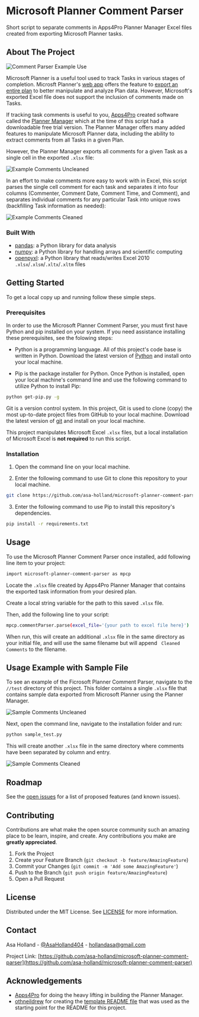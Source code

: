 # Microsoft Planner Comment Parser
Short script to separate comments in Apps4Pro Planner Manager Excel files created from exporting Microsoft Planner tasks.


<!-- ABOUT THE PROJECT -->
## About The Project

![Comment Parser Example Use][use-example]

Microsoft Planner is a useful tool used to track Tasks in various stages of completion. Microsft Planner's [web app](https://tasks.office.com) offers the feature to [export an entire plan](https://docs.microsoft.com/en-us/power-platform/admin/using-word-templates-dynamics-365) to better manipulate and analyze Plan data. However, Microsoft's exported Excel file does not support the inclusion of comments made on Tasks.

If tracking task comments is useful to you, [Apps4Pro](https://apps4.pro/Home.aspx) created software called the [Planner Manager](https://apps4.pro/planner-manager.aspx) which at the time of this script had a downloadable free trial version. The Planner Manager offers many added features to manipulate Microsoft Planner data, including the ability to extract comments from all Tasks in a given Plan.

However, the Planner Manager exports all comments for a given Task as a single cell in the exported `.xlsx` file:

![Example Comments Uncleaned][use-file-before-exp]

In an effort to make comments more easy to work with in Excel, this script parses the single cell comment for each task and separates it into four columns (Commenter, Comment Date, Comment Time, and Comment), and separates individual comments for any particular Task into unique rows (backfilling Task information as needed):

![Example Comments Cleaned][use-file-after-exp]


### Built With

* [pandas](https://pandas.pydata.org/): a Python library for data analysis
* [numpy](https://numpy.org/): a Python library for handling arrays and scientific computing
* [openpyxl](https://openpyxl.readthedocs.io/en/stable/): a Python library that reads/writes Excel 2010 `.xlsx`/`.xlsm`/`.xltx`/`.xltm` files


<!-- GETTING STARTED -->
## Getting Started

To get a local copy up and running follow these simple steps.

### Prerequisites

In order to use the Microsoft Planner Comment Parser, you must first have Python and pip installed on your system. If you need assistance installing these prerequisites, see the folowing steps:
* Python is a programming language. All of this project's code base is written in Python. Download the latest version of [Python](https://www.python.org/downloads/) and install onto your local machine.

* Pip is the package installer for Python. Once Python is installed, open your local machine's command line and use the following command to utilize Python to install Pip:
```sh
python get-pip.py -g
```

Git is a version control system. In this project, Git is used to clone (copy) the most up-to-date project files from GitHub to your local machine. Download the latest version of [git](https://git-scm.com/download/win) and install on your local machine.

This project manipulates Microsoft Excel `.xlsx` files, but a local installation of Microsoft Excel is <b>not required</b> to run this script.


### Installation

1. Open the command line on your local machine.

2. Enter the following command to use Git to clone this repository to your local machine.
```sh
git clone https://github.com/asa-holland/microsoft-planner-comment-parser.git
```
3. Enter the following command to use Pip to install this repository's dependencies.
```sh
pip install -r requirements.txt
```



<!-- USAGE EXAMPLES -->
## Usage

To use the Microsoft Planner Comment Parser once installed, add following line item to your project:

```sh
import microsoft-planner-comment-parser as mpcp
```

Locate the `.xlsx` file created by Apps4Pro Planner Manager that contains the exported task information from your desired plan.

Create a local string variable for the path to this saved `.xlsx` file.

Then, add the following line to your script:
```sh
mpcp.commentParser.parse(excel_file='{your path to excel file here}')
```

When run, this will create an additional `.xlsx` file in the same directory as your initial file, and will use the same filename but will append ` Cleaned Comments` to the filename.

## Usage Example with Sample File

To see an example of the Ficrosoft Planner Comment Parser, navigate to the `//test` directory of this project. This folder contains a single `.xlsx` file that contains sample data exported from Microsoft Planner using the Planner Manager.

![Sample Comments Uncleaned][use-file-before]

Next, open the command line, navigate to the installation folder and run:
```sh
python sample_test.py
```

This will create another `.xlsx` file in the same directory where comments have been separated by column and entry.

![Sample Comments Cleaned][use-file-after]

<!-- ROADMAP -->
## Roadmap

See the [open issues](https://github.com/asa-holland/microsoft-planner-comment-parser/issues) for a list of proposed features (and known issues).



<!-- CONTRIBUTING -->
## Contributing

Contributions are what make the open source community such an amazing place to be learn, inspire, and create. Any contributions you make are **greatly appreciated**.

1. Fork the Project
2. Create your Feature Branch (`git checkout -b feature/AmazingFeature`)
3. Commit your Changes (`git commit -m 'Add some AmazingFeature'`)
4. Push to the Branch (`git push origin feature/AmazingFeature`)
5. Open a Pull Request



<!-- LICENSE -->
## License

Distributed under the MIT License. See [LICENSE](https://github.com/asa-holland/microsoft-planner-comment-parser/LICENSE.txt) for more information.



<!-- CONTACT -->
## Contact

Asa Holland - [@AsaHolland404](https://twitter.com/AsaHolland404) - hollandasa@gmail.com

Project Link: [https://github.com/asa-holland/microsoft-planner-comment-parser](https://github.com/asa-holland/microsoft-planner-comment-parser)



<!-- ACKNOWLEDGEMENTS -->
## Acknowledgements

* [Apps4Pro](https://apps4.pro/Home.aspx) for doing the heavy lifting in building the Planner Manager.
* [othneildrew](https://github.com/othneildrew) for creating the [template README file](https://github.com/othneildrew/Best-README-Template) that was used as the starting point for the README for this project. 





<!-- MARKDOWN LINKS & IMAGES -->
[linkedin-shield]: https://img.shields.io/badge/-LinkedIn-black.svg?style=flat-square&logo=linkedin&colorB=555
[linkedin-url]: https://www.linkedin.com/in/asa-holland-a2a0b5b7/
[use-file-after]: images/comments-cleaned.JPG
[use-file-before]: images/comments-whole.JPG
[use-file-before-exp]: images/comments-unsepd.JPG
[use-file-after-exp]: images/comments-sepd.JPG
[use-example]: images/use.gif
